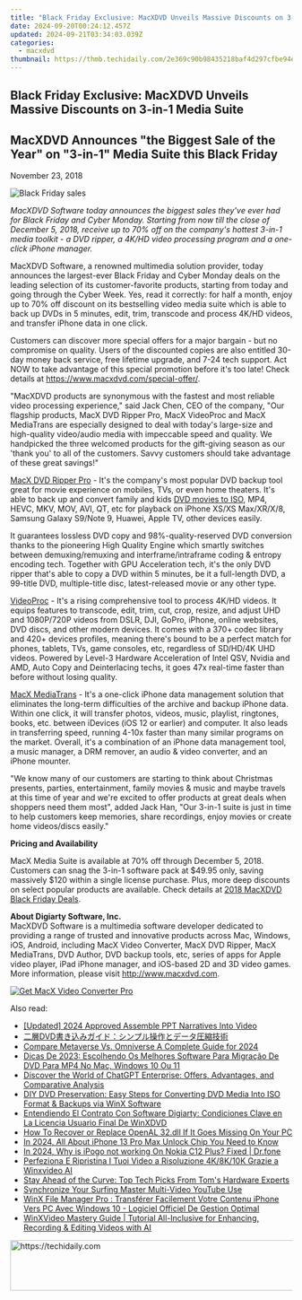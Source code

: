 ```yaml
---
title: "Black Friday Exclusive: MacXDVD Unveils Massive Discounts on 3-in-1 Media Suite"
date: 2024-09-20T00:24:12.457Z
updated: 2024-09-21T03:34:03.039Z
categories:
  - macxdvd
thumbnail: https://thmb.techidaily.com/2e369c90b98435218baf4d297cfbe94e377c61af5c1d1c6b298751c3dd981af2.jpg
---
```


## Black Friday Exclusive: MacXDVD Unveils Massive Discounts on 3-in-1 Media Suite

## MacXDVD Announces "the Biggest Sale of the Year" on "3-in-1" Media Suite this Black Friday

November 23, 2018

![Black Friday sales](https://www.macxdvd.com/press-room/image/black-friday-giveaway.jpg) 

_MacXDVD Software today announces the biggest sales they've ever had for Black Friday and Cyber Monday. Starting from now till the close of December 5, 2018, receive up to 70% off on the company's hottest 3-in-1 media toolkit - a DVD ripper, a 4K/HD video processing program and a one-click iPhone manager._

MacXDVD Software, a renowned multimedia solution provider, today announces the largest-ever Black Friday and Cyber Monday deals on the leading selection of its customer-favorite products, starting from today and going through the Cyber Week. Yes, read it correctly: for half a month, enjoy up to 70% off discount on its bestselling video media suite which is able to back up DVDs in 5 minutes, edit, trim, transcode and process 4K/HD videos, and transfer iPhone data in one click.

Customers can discover more special offers for a major bargain - but no compromise on quality. Users of the discounted copies are also entitled 30-day money back service, free lifetime upgrade, and 7-24 tech support. Act NOW to take advantage of this special promotion before it's too late! Check details at <https://www.macxdvd.com/special-offer/>.

"MacXDVD products are synonymous with the fastest and most reliable video processing experience," said Jack Chen, CEO of the company, "Our flagship products, MacX DVD Ripper Pro, MacX VideoProc and MacX MediaTrans are especially designed to deal with today's large-size and high-quality video/audio media with impeccable speed and quality. We handpicked the three welcomed products for the gift-giving season as our 'thank you' to all of the customers. Savvy customers should take advantage of these great savings!"

[MacX DVD Ripper Pro](https://tools.techidaily.com/macxdvd/products/) \- It's the company's most popular DVD backup tool great for movie experience on mobiles, TVs, or even home theaters. It's able to back up and convert family and kids [DVD movies to ISO](https://tools.techidaily.com/macxdvd/products/), MP4, HEVC, MKV, MOV, AVI, QT, etc for playback on iPhone XS/XS Max/XR/X/8, Samsung Galaxy S9/Note 9, Huawei, Apple TV, other devices easily. 

It guarantees lossless DVD copy and 98%-quality-reserved DVD conversion thanks to the pioneering High Quality Engine which smartly switches between demuxing/remuxing and interframe/intraframe coding & entropy encoding tech. Together with GPU Acceleration tech, it's the only DVD ripper that's able to copy a DVD within 5 minutes, be it a full-length DVD, a 99-title DVD, multiple-title disc, latest-released movie or any other type.

[VideoProc](https://tools.techidaily.com/macxdvd/products/) \- It's a rising comprehensive tool to process 4K/HD videos. It equips features to transcode, edit, trim, cut, crop, resize, and adjust UHD and 1080P/720P videos from DSLR, DJI, GoPro, iPhone, online websites, DVD discs, and other modern devices. It comes with a 370+ codec library and 420+ devices profiles, meaning there's bound to be a perfect match for phones, tablets, TVs, game consoles, etc, regardless of SD/HD/4K UHD videos. Powered by Level-3 Hardware Acceleration of Intel QSV, Nvidia and AMD, Auto Copy and Deinterlacing techs, it goes 47x real-time faster than before without losing quality.

[MacX MediaTrans](https://tools.techidaily.com/macxdvd/products/) \- It's a one-click iPhone data management solution that eliminates the long-term difficulties of the archive and backup iPhone data. Within one click, it will transfer photos, videos, music, playlist, ringtones, books, etc. between iDevices (iOS 12 or earlier) and computer. It also leads in transferring speed, running 4-10x faster than many similar programs on the market. Overall, it's a combination of an iPhone data management tool, a music manager, a DRM remover, an audio & video converter, and an iPhone mounter.

"We know many of our customers are starting to think about Christmas presents, parties, entertainment, family movies & music and maybe travels at this time of year and we're excited to offer products at great deals when shoppers need them most", added Jack Han, "Our 3-in-1 suite is just in time to help customers keep memories, share recordings, enjoy movies or create home videos/discs easily."

**Pricing and Availability** 

MacX Media Suite is available at 70% off through December 5, 2018\. Customers can snag the 3-in-1 software pack at $49.95 only, saving massively $120 within a single license purchase. Plus, more deep discounts on select popular products are available. Check details at [2018 MacXDVD Black Friday Deals](https://tools.techidaily.com/macxdvd/products/).

**About Digiarty Software, Inc.**  
 MacXDVD Software is a multimedia software developer dedicated to providing a range of trusted and innovative products across Mac, Windows, iOS, Android, including MacX Video Converter, MacX DVD Ripper, MacX MediaTrans, DVD Author, DVD backup tools, etc, series of apps for Apple video player, iPad iPhone manager, and iOS-based 2D and 3D video games. More information, please visit http://www.macxdvd.com. 

[![Get MacX Video Converter Pro](https://www.macxdvd.com/press-room/../adv/mvcp-banner-r.jpg)](https://tools.techidaily.com/macxdvd/products/)

<ins class="adsbygoogle"
     style="display:block"
     data-ad-format="autorelaxed"
     data-ad-client="ca-pub-7571918770474297"
     data-ad-slot="1223367746"></ins>

<ins class="adsbygoogle"
     style="display:block"
     data-ad-client="ca-pub-7571918770474297"
     data-ad-slot="8358498916"
     data-ad-format="auto"
     data-full-width-responsive="true"></ins>

<span class="atpl-alsoreadstyle">Also read:</span>
<div><ul>
<li><a href="https://screen-capture.techidaily.com/updated-2024-approved-assemble-ppt-narratives-into-video/"><u>[Updated] 2024 Approved Assemble PPT Narratives Into Video</u></a></li>
<li><a href="https://dvd-bd.techidaily.com/1725285430130-dvd/"><u>二層DVD書き込みガイド：シンプル操作とデータ圧縮技術</u></a></li>
<li><a href="https://extra-approaches.techidaily.com/compare-metaverse-vs-omniverse-a-complete-guide-for-2024/"><u>Compare Metaverse Vs. Omniverse A Complete Guide for 2024</u></a></li>
<li><a href="https://dvd-bd.techidaily.com/dicas-de-2023-escolhendo-os-melhores-software-para-migracao-de-dvd-para-mp4-no-mac-windows-10-ou-11/"><u>Dicas De 2023: Escolhendo Os Melhores Software Para Migração De DVD Para MP4 No Mac, Windows 10 Ou 11</u></a></li>
<li><a href="https://tech-hub.techidaily.com/discover-the-world-of-chatgpt-enterprise-offers-advantages-and-comparative-analysis/"><u>Discover the World of ChatGPT Enterprise: Offers, Advantages, and Comparative Analysis</u></a></li>
<li><a href="https://dvd-bd.techidaily.com/diy-dvd-preservation-easy-steps-for-converting-dvd-media-into-iso-format-and-backups-via-winx-software/"><u>DIY DVD Preservation: Easy Steps for Converting DVD Media Into ISO Format & Backups via WinX Software</u></a></li>
<li><a href="https://dvd-bd.techidaily.com/entendiendo-el-contrato-con-software-digiarty-condiciones-clave-en-la-licencia-usuario-final-de-winxdvd/"><u>Entendiendo El Contrato Con Software Digiarty: Condiciones Clave en La Licencia Usuario Final De WinXDVD</u></a></li>
<li><a href="https://techno-recovery.techidaily.com/how-to-recover-or-replace-openal-32dll-if-it-goes-missing-on-your-pc/"><u>How To Recover or Replace OpenAL 32.dll If It Goes Missing On Your PC</u></a></li>
<li><a href="https://sim-unlock.techidaily.com/in-2024-all-about-iphone-13-pro-max-unlock-chip-you-need-to-know-by-drfone-ios/"><u>In 2024, All About iPhone 13 Pro Max Unlock Chip You Need to Know</u></a></li>
<li><a href="https://android-pokemon-go.techidaily.com/in-2024-why-is-ipogo-not-working-on-nokia-c12-plus-fixed-drfone-by-drfone-virtual-android/"><u>In 2024, Why is iPogo not working On Nokia C12 Plus? Fixed | Dr.fone</u></a></li>
<li><a href="https://dvd-bd.techidaily.com/perfeziona-e-ripristina-i-tuoi-video-a-risoluzione-4k8k10k-grazie-a-winxvideo-ai/"><u>Perfeziona E Ripristina I Tuoi Video a Risoluzione 4K/8K/10K Grazie a Winxvideo AI</u></a></li>
<li><a href="https://hardware-help.techidaily.com/stay-ahead-of-the-curve-top-tech-picks-from-toms-hardware-experts/"><u>Stay Ahead of the Curve: Top Tech Picks From Tom's Hardware Experts</u></a></li>
<li><a href="https://youtube-video-recordings.techidaily.com/synchronize-your-surfing-master-multi-video-youtube-use/"><u>Synchronize Your Surfing Master Multi-Video YouTube Use</u></a></li>
<li><a href="https://dvd-bd.techidaily.com/winx-file-manager-pro-transferer-facilement-votre-contenu-iphone-vers-pc-avec-windows-10-logiciel-officiel-de-gestion-optimal/"><u>WinX File Manager Pro : Transférer Facilement Votre Contenu iPhone Vers PC Avec Windows 10 - Logiciel Officiel De Gestion Optimal</u></a></li>
<li><a href="https://dvd-bd.techidaily.com/winxvideo-mastery-guide-tutorial-all-inclusive-for-enhancing-recording-and-editing-videos-with-ai/"><u>WinXVideo Mastery Guide | Tutorial All-Inclusive for Enhancing, Recording & Editing Videos with AI</u></a></li>
</ul></div>

<!-- affiliate ads begin -->
<a href="https://aligracehair.sjv.io/c/5597632/1938721/19272" target="_top" id="1938721">
  <img src="//a.impactradius-go.com/display-ad/19272-1938721" border="0" alt="https://techidaily.com" width="728" height="90"/>
</a>
<img height="0" width="0" src="https://aligracehair.sjv.io/i/5597632/1938721/19272" style="position:absolute;visibility:hidden;" border="0" />
<!-- affiliate ads end -->

